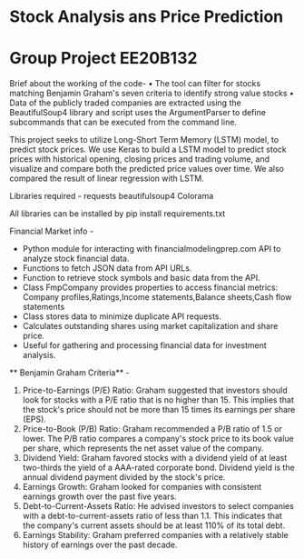 # Stock Analysis ans Price Prediction
# Group Project EE20B132 
Brief about the working of the code- 
• The tool can filter for stocks matching Benjamin Graham's seven criteria to identify strong value stocks
• Data of the publicly traded companies are extracted using the BeautifulSoup4 library and script uses the ArgumentParser to define subcommands that can be executed from the command line. 


This project seeks to utilize Long-Short Term Memory (LSTM) model, to predict stock prices. We use Keras to build a LSTM model to predict stock prices with historical opening, closing prices and trading volume, and visualize and compare both the predicted price values over time. We also compared the result of linear regression with LSTM.

Libraries required  - 
requests
beautifulsoup4
Colorama

All libraries can be installed by 
pip install requirements.txt

Financial Market info - 
- Python module for interacting with financialmodelingprep.com API to analyze stock financial data.
- Functions to fetch JSON data from API URLs.
- Function to retrieve stock symbols and basic data from the API.
- Class FmpCompany provides properties to access financial metrics:
   Company profiles,Ratings,Income statements,Balance sheets,Cash flow statements
- Class stores data to minimize duplicate API requests.
- Calculates outstanding shares using market capitalization and share price.
- Useful for gathering and processing financial data for investment analysis.

 ** Benjamin Graham Criteria** -
1. Price-to-Earnings (P/E) Ratio: Graham suggested that investors should look for stocks with a P/E ratio that is no higher than 15. This implies that the stock's price should not be more than 15 times its earnings per share (EPS).
2. Price-to-Book (P/B) Ratio: Graham recommended a P/B ratio of 1.5 or lower. The P/B ratio compares a company's stock price to its book value per share, which represents the net asset value of the company.
3. Dividend Yield: Graham favored stocks with a dividend yield of at least two-thirds the yield of a AAA-rated corporate bond. Dividend yield is the annual dividend payment divided by the stock's price.
4. Earnings Growth: Graham looked for companies with consistent earnings growth over the past five years.
5. Debt-to-Current-Assets Ratio: He advised investors to select companies with a debt-to-current-assets ratio of less than 1.1. This indicates that the company's current assets should be at least 110% of its total debt.
6. Earnings Stability: Graham preferred companies with a relatively stable history of earnings over the past decade.

